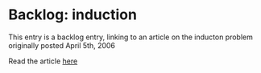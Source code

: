 # Backlog: induction

This entry is a backlog entry, linking to an article on the inducton problem originally posted April 5th, 2006

Read the article <a href="http://pomax.livejournal.com/?skip=10#entry_8022" target="_blank">here</a>